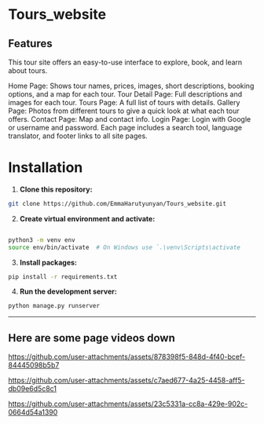 # Tours_website

## Features

This tour site offers an easy-to-use interface to explore, book, and learn about tours.

Home Page: Shows tour names, prices, images, short descriptions, booking options, and a map for each tour.
Tour Detail Page: Full descriptions and images for each tour.
Tours Page: A full list of tours with details.
Gallery Page: Photos from different tours to give a quick look at what each tour offers.
Contact Page: Map and contact info.
Login Page: Login with Google or username and password.
Each page includes a search tool, language translator, and footer links to all site pages.

# Installation


1. **Clone this repository:**
```bash
git clone https://github.com/EmmaHarutyunyan/Tours_website.git

```

2. **Create virtual environment and activate:**
```bash

python3 -m venv env
source env/bin/activate  # On Windows use `.\venv\Scripts\activate 
```

3. **Install packages:**
```bash
pip install -r requirements.txt
```

4. **Run the development server:**
```bash
python manage.py runserver
```

---
**Here are some page videos down**
---

https://github.com/user-attachments/assets/878398f5-848d-4f40-bcef-84445098b5b7

https://github.com/user-attachments/assets/c7aed677-4a25-4458-aff5-db09e6d5c8c1

https://github.com/user-attachments/assets/23c5331a-cc8a-429e-902c-0664d54a1390


